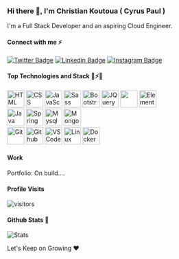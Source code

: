### Hi there 👋, I'm Christian Koutoua ( Cyrus Paul )

I'm a Full Stack Developer and an aspiring Cloud Engineer.

#### Connect with me ⚡️

[![Twitter Badge](https://img.shields.io/badge/-@koutoua1-1ca0f1?style=flat&labelColor=1ca0f1&logo=twitter&logoColor=white)](https://twitter.com/koutoua1)
[![Linkedin Badge](https://img.shields.io/badge/-PaulChristian-0e76a8?style=flat&labelColor=0e76a8&logo=linkedin&logoColor=white)](https://www.linkedin.cn/incareer/in/ACoAACDbh-wB4rxo5Z4Uj9FUq7Lp2x43DQq-QG8)
[![Instagram Badge](https://img.shields.io/badge/-@ChristianPaul-e84393?style=flat&labelColor=e84393&logo=instagram&logoColor=white)](https://instagram.com/christ_ian_paul)


#### Top Technologies and Stack 🔭⚡️🌱
<div>
    <img src="https://cdn.jsdelivr.net/gh/devicons/devicon/icons/html5/html5-original.svg" alt="HTML" height="40" width="40" />
  <img src="https://cdn.jsdelivr.net/gh/devicons/devicon/icons/css3/css3-original.svg" alt="CSS" height="40" width="40"/>
  <img src="https://cdn.jsdelivr.net/gh/devicons/devicon/icons/javascript/javascript-original.svg" alt="JavaScript" height="40" width="40"/>

   <img src="https://cdn.jsdelivr.net/gh/devicons/devicon/icons/sass/sass-original.svg" alt="Sass" height="40" width="40"/>
  <img src="https://cdn.jsdelivr.net/gh/devicons/devicon/icons/bootstrap/bootstrap-original.svg" alt="Bootstrap" height="40" width="40"/>
   <img src="https://cdn.jsdelivr.net/gh/devicons/devicon/icons/jquery/jquery-original.svg" alt="JQuery" height="40" width="40"/>
  <img src="https://cdn.jsdelivr.net/gh/devicons/devicon/icons/vuejs/vuejs-original.svg" ait="Vue" height="40" width="40" />
   <img src="https://github.com/element-plus.png?s=20" alt="ElementPlus" height="40" width="40"/>
   <br />
    <img src="https://cdn.jsdelivr.net/gh/devicons/devicon/icons/java/java-original.svg" alt="Java" height="40" width="40"/>
       <img src="https://cdn.jsdelivr.net/gh/devicons/devicon/icons/spring/spring-original.svg" alt="Spring Boot" height="40" width="40"/>
     <img src="https://cdn.jsdelivr.net/gh/devicons/devicon/icons/mysql/mysql-original.svg" alt="Mysql" height="40" width="40"/>
      <img src="https://cdn.jsdelivr.net/gh/devicons/devicon/icons/mongodb/mongodb-original.svg" alt="MongoDB" height="40" width="40"/>
         <br />
  <img src="https://cdn.jsdelivr.net/gh/devicons/devicon/icons/git/git-original.svg" alt="Git" height="40" width="40"/>
  <img src="https://cdn.jsdelivr.net/gh/devicons/devicon/icons/github/github-original.svg" alt="Github" height="40" width="40"/>
  <img src="https://cdn.jsdelivr.net/gh/devicons/devicon/icons/vscode/vscode-original.svg" alt="VSCode" height="40" width="40"/>
  <img src="https://cdn.jsdelivr.net/gh/devicons/devicon/icons/linux/linux-original.svg" alt="Linux" height="40" width="40"/>
    <img src="https://cdn.jsdelivr.net/gh/devicons/devicon/icons/docker/docker-original.svg" alt="Docker" height="40" width="40"/>
        
</div>




#### Work

Portfolio: On build....


#### Profile Visits 
![visitors](https://komarev.com/ghpvc/?username=Cyruspaul)


<!-- <details> -->
  
#### Github Stats 💬

<!-- ![Github stats](https://github-readme-stats.vercel.app/api?username=Cyruspaul&count_private=true&theme=dark&hide=contribs,issues) -->

<img src="https://github-readme-stats.vercel.app/api?username=Cyruspaul&showicons=true&hide&border=true" alt="Stats" />
  
  
<p> Let's Keep on Growing ❤️ </p>

<!--  
</details> -->

<!--
**Cyruspaul/Cyruspaul** is a ✨ _special_ ✨ repository because its `README.md` (this file) appears on your GitHub profile.

Here are some ideas to get you started:

- 🔭 I’m currently working on ...
- 🌱 I’m currently learning ...
- 👯 I’m looking to collaborate on ...
- 🤔 I’m looking for help with ...
- 💬 Ask me about ...
- 📫 How to reach me: ...
- 😄 Pronouns: ...
- ⚡ Fun fact: ...
-->
